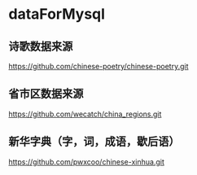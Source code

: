 # dataForMysql

## 诗歌数据来源
https://github.com/chinese-poetry/chinese-poetry.git

## 省市区数据来源
https://github.com/wecatch/china_regions.git

## 新华字典（字，词，成语，歇后语）
https://github.com/pwxcoo/chinese-xinhua.git